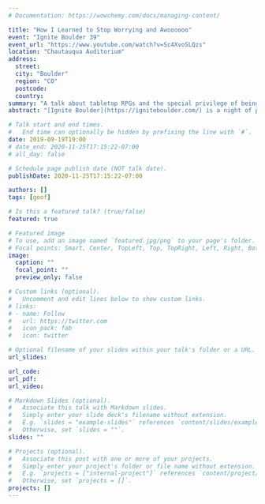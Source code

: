 ```yaml
---
# Documentation: https://wowchemy.com/docs/managing-content/

title: "How I Learned to Stop Worrying and Awoooooo"
event: "Ignite Boulder 39"
event_url: "https://www.youtube.com/watch?v=Sc4XvoSLQzs"
location: "Chautauqua Auditorium"
address:
  street:
  city: "Boulder"
  region: "CO"
  postcode:
  country:
summary: "A talk about tabletop RPGs and the special privilege of being goofy with a group. Also, this was way before people started howling every day at 8:00 pm; this doesn't have anything to do with that."
abstract: "[Ignite Boulder](https://igniteboulder.com/) is a night of presentations on a variety of topics – with a twist! Each presentation has 20 slides, that automatically advance after 15 seconds. Ignite events happen all over, but Boulder hosts the largest in the world every 2 or 3 months. I was selected to give a talk about my RPG group and the delights of group catharsis, which ended with the >1000-member audience doing an extremely exhilerating group holler."

# Talk start and end times.
#   End time can optionally be hidden by prefixing the line with `#`.
date: 2019-09-19T19:00
# date_end: 2020-11-25T17:15:22-07:00
# all_day: false

# Schedule page publish date (NOT talk date).
publishDate: 2020-11-25T17:15:22-07:00

authors: []
tags: [goof]

# Is this a featured talk? (true/false)
featured: true

# Featured image
# To use, add an image named `featured.jpg/png` to your page's folder. 
# Focal points: Smart, Center, TopLeft, Top, TopRight, Left, Right, BottomLeft, Bottom, BottomRight.
image:
  caption: ""
  focal_point: ""
  preview_only: false

# Custom links (optional).
#   Uncomment and edit lines below to show custom links.
# links:
# - name: Follow
#   url: https://twitter.com
#   icon_pack: fab
#   icon: twitter

# Optional filename of your slides within your talk's folder or a URL.
url_slides:

url_code:
url_pdf:
url_video:

# Markdown Slides (optional).
#   Associate this talk with Markdown slides.
#   Simply enter your slide deck's filename without extension.
#   E.g. `slides = "example-slides"` references `content/slides/example-slides.md`.
#   Otherwise, set `slides = ""`.
slides: ""

# Projects (optional).
#   Associate this post with one or more of your projects.
#   Simply enter your project's folder or file name without extension.
#   E.g. `projects = ["internal-project"]` references `content/project/deep-learning/index.md`.
#   Otherwise, set `projects = []`.
projects: []
---
```


